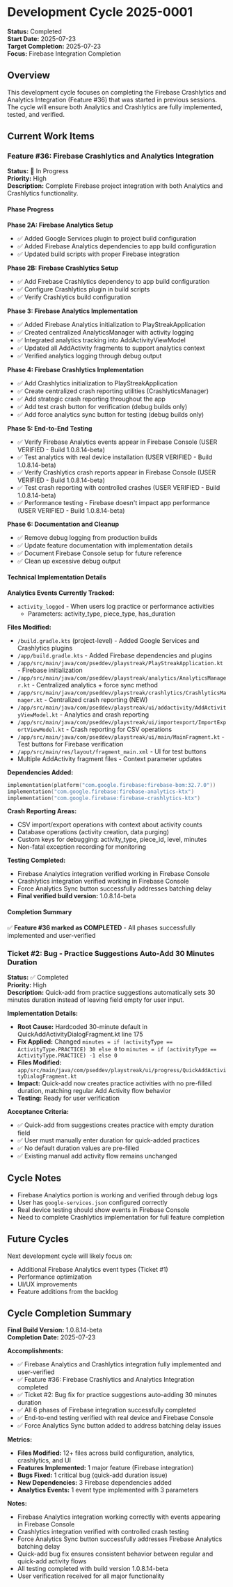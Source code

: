 # Development Cycle 2025-0001

**Status:** Completed  
**Start Date:** 2025-07-23  
**Target Completion:** 2025-07-23  
**Focus:** Firebase Integration Completion

## Overview

This development cycle focuses on completing the Firebase Crashlytics and Analytics Integration (Feature #36) that was started in previous sessions. The cycle will ensure both Analytics and Crashlytics are fully implemented, tested, and verified.

## Current Work Items

### Feature #36: Firebase Crashlytics and Analytics Integration

**Status:** 🔄 In Progress  
**Priority:** High  
**Description:** Complete Firebase project integration with both Analytics and Crashlytics functionality.

#### Phase Progress

**Phase 2A: Firebase Analytics Setup**
- ✅ Added Google Services plugin to project build configuration
- ✅ Added Firebase Analytics dependencies to app build configuration
- ✅ Updated build scripts with proper Firebase integration

**Phase 2B: Firebase Crashlytics Setup**
- ✅ Add Firebase Crashlytics dependency to app build configuration
- ✅ Configure Crashlytics plugin in build scripts  
- ✅ Verify Crashlytics build configuration

**Phase 3: Firebase Analytics Implementation**
- ✅ Added Firebase Analytics initialization to PlayStreakApplication
- ✅ Created centralized AnalyticsManager with activity logging
- ✅ Integrated analytics tracking into AddActivityViewModel
- ✅ Updated all AddActivity fragments to support analytics context
- ✅ Verified analytics logging through debug output

**Phase 4: Firebase Crashlytics Implementation**
- ✅ Add Crashlytics initialization to PlayStreakApplication
- ✅ Create centralized crash reporting utilities (CrashlyticsManager)
- ✅ Add strategic crash reporting throughout the app
- ✅ Add test crash button for verification (debug builds only)
- ✅ Add force analytics sync button for testing (debug builds only)

**Phase 5: End-to-End Testing**
- ✅ Verify Firebase Analytics events appear in Firebase Console (USER VERIFIED - Build 1.0.8.14-beta)
- ✅ Test analytics with real device installation (USER VERIFIED - Build 1.0.8.14-beta)
- ✅ Verify Crashlytics crash reports appear in Firebase Console (USER VERIFIED - Build 1.0.8.14-beta)
- ✅ Test crash reporting with controlled crashes (USER VERIFIED - Build 1.0.8.14-beta)
- ✅ Performance testing - Firebase doesn't impact app performance (USER VERIFIED - Build 1.0.8.14-beta)

**Phase 6: Documentation and Cleanup**
- ✅ Remove debug logging from production builds
- ✅ Update feature documentation with implementation details
- ✅ Document Firebase Console setup for future reference
- ✅ Clean up excessive debug output

#### Technical Implementation Details

**Analytics Events Currently Tracked:**
- `activity_logged` - When users log practice or performance activities
  - Parameters: activity_type, piece_type, has_duration

**Files Modified:**
- `/build.gradle.kts` (project-level) - Added Google Services and Crashlytics plugins
- `/app/build.gradle.kts` - Added Firebase dependencies and plugins
- `/app/src/main/java/com/pseddev/playstreak/PlayStreakApplication.kt` - Firebase initialization
- `/app/src/main/java/com/pseddev/playstreak/analytics/AnalyticsManager.kt` - Centralized analytics + force sync method
- `/app/src/main/java/com/pseddev/playstreak/crashlytics/CrashlyticsManager.kt` - Centralized crash reporting (NEW)
- `/app/src/main/java/com/pseddev/playstreak/ui/addactivity/AddActivityViewModel.kt` - Analytics and crash reporting
- `/app/src/main/java/com/pseddev/playstreak/ui/importexport/ImportExportViewModel.kt` - Crash reporting for CSV operations
- `/app/src/main/java/com/pseddev/playstreak/ui/main/MainFragment.kt` - Test buttons for Firebase verification
- `/app/src/main/res/layout/fragment_main.xml` - UI for test buttons
- Multiple AddActivity fragment files - Context parameter updates

**Dependencies Added:**
```kotlin
implementation(platform("com.google.firebase:firebase-bom:32.7.0"))
implementation("com.google.firebase:firebase-analytics-ktx")
implementation("com.google.firebase:firebase-crashlytics-ktx")
```

**Crash Reporting Areas:**
- CSV import/export operations with context about activity counts
- Database operations (activity creation, data purging)
- Custom keys for debugging: activity_type, piece_id, level, minutes
- Non-fatal exception recording for monitoring

**Testing Completed:**
- Firebase Analytics integration verified working in Firebase Console
- Crashlytics integration verified working in Firebase Console  
- Force Analytics Sync button successfully addresses batching delay
- **Final verified build version:** 1.0.8.14-beta

#### Completion Summary
✅ **Feature #36 marked as COMPLETED** - All phases successfully implemented and user-verified

### Ticket #2: Bug - Practice Suggestions Auto-Add 30 Minutes Duration

**Status:** ✅ Completed  
**Priority:** High  
**Description:** Quick-add from practice suggestions automatically sets 30 minutes duration instead of leaving field empty for user input.

**Implementation Details:**
- **Root Cause:** Hardcoded 30-minute default in QuickAddActivityDialogFragment.kt line 175
- **Fix Applied:** Changed `minutes = if (activityType == ActivityType.PRACTICE) 30 else 0` to `minutes = if (activityType == ActivityType.PRACTICE) -1 else 0`
- **Files Modified:** `app/src/main/java/com/pseddev/playstreak/ui/progress/QuickAddActivityDialogFragment.kt`
- **Impact:** Quick-add now creates practice activities with no pre-filled duration, matching regular Add Activity flow behavior
- **Testing:** Ready for user verification

**Acceptance Criteria:**
- ✅ Quick-add from suggestions creates practice with empty duration field
- ✅ User must manually enter duration for quick-added practices  
- ✅ No default duration values are pre-filled
- ✅ Existing manual add activity flow remains unchanged

## Cycle Notes

- Firebase Analytics portion is working and verified through debug logs
- User has `google-services.json` configured correctly
- Real device testing should show events in Firebase Console
- Need to complete Crashlytics implementation for full feature completion

## Future Cycles

Next development cycle will likely focus on:
- Additional Firebase Analytics event types (Ticket #1)
- Performance optimization
- UI/UX improvements
- Feature additions from the backlog

## Cycle Completion Summary

**Final Build Version:** 1.0.8.14-beta  
**Completion Date:** 2025-07-23  

**Accomplishments:**
- ✅ Firebase Analytics and Crashlytics integration fully implemented and user-verified
- ✅ Feature #36: Firebase Crashlytics and Analytics Integration completed
- ✅ Ticket #2: Bug fix for practice suggestions auto-adding 30 minutes duration
- ✅ All 6 phases of Firebase integration successfully completed
- ✅ End-to-end testing verified with real device and Firebase Console
- ✅ Force Analytics Sync button added to address batching delay issues

**Metrics:**
- **Files Modified:** 12+ files across build configuration, analytics, crashlytics, and UI
- **Features Implemented:** 1 major feature (Firebase integration)
- **Bugs Fixed:** 1 critical bug (quick-add duration issue)
- **New Dependencies:** 3 Firebase dependencies added
- **Analytics Events:** 1 event type implemented with 3 parameters

**Notes:**
- Firebase Analytics integration working correctly with events appearing in Firebase Console
- Crashlytics integration verified with controlled crash testing
- Force Analytics Sync button successfully addresses Firebase Analytics batching delay
- Quick-add bug fix ensures consistent behavior between regular and quick-add activity flows
- All testing completed with build version 1.0.8.14-beta
- User verification received for all major functionality
